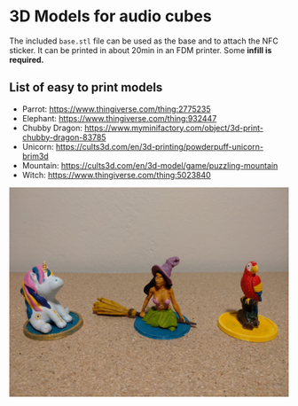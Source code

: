 # 3D Models for audio cubes

The included `base.stl` file can be used as the base and to attach the NFC sticker.
It can be printed in about 20min in an FDM printer. Some **infill is required.**

## List of easy to print models

- Parrot: https://www.thingiverse.com/thing:2775235
- Elephant: https://www.thingiverse.com/thing:932447
- Chubby Dragon: https://www.myminifactory.com/object/3d-print-chubby-dragon-83785
- Unicorn: https://cults3d.com/en/3d-printing/powderpuff-unicorn-brim3d
- Mountain: https://cults3d.com/en/3d-model/game/puzzling-mountain
- Witch: https://www.thingiverse.com/thing:5023840

![](3d.jpg)